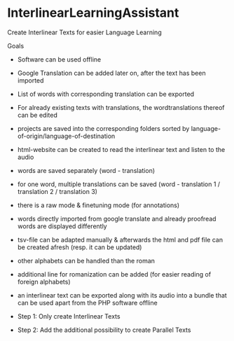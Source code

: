 # InterlinearLearningAssistant
Create Interlinear Texts for easier Language Learning

Goals
* Software can be used offline
* Google Translation can be added later on, after the text has been imported
* List of words with corresponding translation can be exported
* For already existing texts with translations, the wordtranslations thereof can be edited
* projects are saved into the corresponding folders sorted by language-of-origin/language-of-destination
* html-website can be created to read the interlinear text and listen to the audio
* words are saved separately (word - translation)
* for one word, multiple translations can be saved (word - translation 1 / translation 2 / translation 3)
* there is a raw mode & finetuning mode (for annotations)
* words directly imported from google translate and already proofread words are displayed differently
* tsv-file can be adapted manually & afterwards the html and pdf file can be created afresh (resp. it can be updated)
* other alphabets can be handled than the roman
* additional line for romanization can be added (for easier reading of foreign alphabets)
* an interlinear text can be exported along with its audio into a bundle that can be used apart from the PHP software offline



* Step 1: Only create Interlinear Texts
* Step 2: Add the additional possibility to create Parallel Texts
